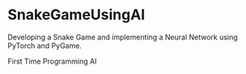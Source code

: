 # SnakeGameUsingAI
Developing a Snake Game and implementing a Neural Network using PyTorch and PyGame.

First Time Programming AI

